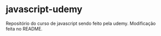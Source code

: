 # javascript-udemy
Repositório do curso de javascript sendo feito pela udemy.
Modificação feita no README.

